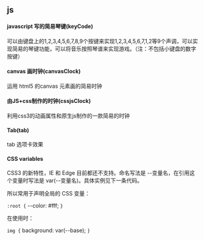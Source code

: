 ## js

#### javascript 写的简易琴键(keyCode)

可以由键盘上的1,2,3,4,5,6,7,8,9个按键来实现1,2,3,4,5,6,7,1,2等9个声调，可以实现简易的琴键功能，可以将音乐按照琴谱来实现游戏。（注：不包括小键盘的数字按键）

#### canvas 画时钟(canvasClock)

运用 html5 的canvas 元素画的简易时钟

#### 由JS+css制作的时钟(cssjsClock)

利用css3的动画属性和原生js制作的一款简易的时钟

#### Tab(tab)

tab 选项卡效果

#### CSS variables

CSS3 的新特性，IE 和 Edge 目前都还不支持。命名写法是 --变量名，在引用这个变量时写法是 var(--变量名)。具体实例见下一条代码。

所以常用于声明全局的 CSS 变量：

`:root {`
  --color: #fff;
`}`

在使用时：

`img {`
  background: var(--base);
`}`

